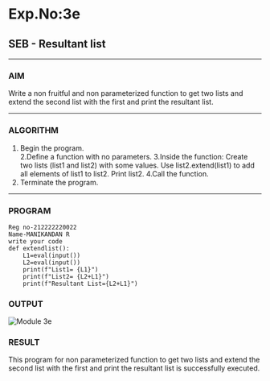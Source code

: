 # Exp.No:3e
## SEB - Resultant list

---

### AIM  
Write a non fruitful and non parameterized function to get two lists and extend the second list with the first and print the resultant list.

---

### ALGORITHM

1. Begin the program.  
2.Define a function with no parameters.
3.Inside the function:
  Create two lists (list1 and list2) with some values.
  Use list2.extend(list1) to add all elements of list1 to list2.
  Print list2.
4.Call the function. 
5. Terminate the program.

---

### PROGRAM
```
Reg no-212222220022
Name-MANIKANDAN R
write your code
def extendlist():
    L1=eval(input())
    L2=eval(input())
    print(f"List1= {L1}")
    print(f"List2= {L2+L1}")
    print(f"Resultant List={L2+L1}")

```

### OUTPUT


![Module 3e](https://github.com/user-attachments/assets/70f3cf2b-8818-4488-a6a1-add5e2aea0f3)

### RESULT
This program for non parameterized function to get two lists and extend the second list with the first and print the resultant list is successfully executed.
